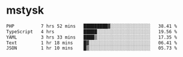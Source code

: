 # mstysk

<!--START_SECTION:waka-->

```txt
PHP          7 hrs 52 mins   █████████▓░░░░░░░░░░░░░░░   38.41 %
TypeScript   4 hrs           █████░░░░░░░░░░░░░░░░░░░░   19.56 %
YAML         3 hrs 33 mins   ████▒░░░░░░░░░░░░░░░░░░░░   17.35 %
Text         1 hr 18 mins    █▓░░░░░░░░░░░░░░░░░░░░░░░   06.41 %
JSON         1 hr 10 mins    █▒░░░░░░░░░░░░░░░░░░░░░░░   05.73 %
```

<!--END_SECTION:waka-->
